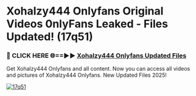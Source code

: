 # Xohalzy444 Onlyfans Original Videos 0nlyFans Leaked - Files Updated! (17q51)

<h3>🔴 CLICK HERE 🌐==►► <a href="https://tinyurl.com/ehrbuxhb" rel="nofollow">Xohalzy444 Onlyfans Updated Files</a></h3>

Get Xohalzy444 Onlyfans and all content. Now you can access all videos and pictures of Xohalzy444 Onlyfans. New Updated Files 2025!

[![17q51](https://i.imgur.com/lVYEuWS.gif)](https://tinyurl.com/ehrbuxhb)
